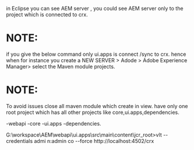 in Eclipse you can see AEM server , you could see AEM server only to
the project which is connected to crx.

NOTE:
====
if you give the below command only ui.apps is connect /sync to crx. hence when for instance
you create a NEW SERVER  > Adode > Adobe Experience Manager> select the Maven module projects.

NOTE:
=====
To avoid issues close all maven module which create in view. have only one root project which has
all other projects like core,ui.apps,dependencies.


-webapi 
   -core
   -ui.apps
   -dependencies.
   

G:\workspace\AEM\webapi\ui.apps\src\main\content\jcr_root>vlt --credentials admi
n:admin co --force http://localhost:4502/crx
